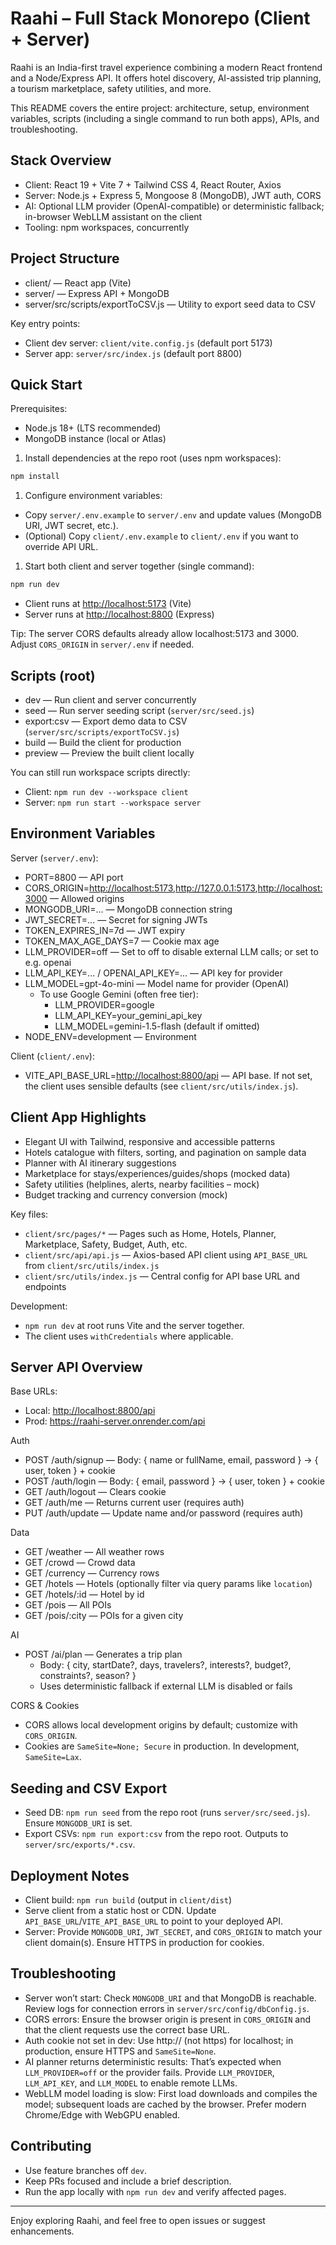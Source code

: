 # Raahi – Full Stack Monorepo (Client + Server)

Raahi is an India-first travel experience combining a modern React frontend and a Node/Express API. It offers hotel discovery, AI-assisted trip planning, a tourism marketplace, safety utilities, and more.

This README covers the entire project: architecture, setup, environment variables, scripts (including a single command to run both apps), APIs, and troubleshooting.

## Stack Overview

- Client: React 19 + Vite 7 + Tailwind CSS 4, React Router, Axios
- Server: Node.js + Express 5, Mongoose 8 (MongoDB), JWT auth, CORS
- AI: Optional LLM provider (OpenAI-compatible) or deterministic fallback; in-browser WebLLM assistant on the client
- Tooling: npm workspaces, concurrently

## Project Structure

- client/ — React app (Vite)
- server/ — Express API + MongoDB
- server/src/scripts/exportToCSV.js — Utility to export seed data to CSV

Key entry points:

- Client dev server: `client/vite.config.js` (default port 5173)
- Server app: `server/src/index.js` (default port 8800)

## Quick Start

Prerequisites:

- Node.js 18+ (LTS recommended)
- MongoDB instance (local or Atlas)

1) Install dependencies at the repo root (uses npm workspaces):

```bash
npm install
```

1. Configure environment variables:

- Copy `server/.env.example` to `server/.env` and update values (MongoDB URI, JWT secret, etc.).
- (Optional) Copy `client/.env.example` to `client/.env` if you want to override API URL.

1. Start both client and server together (single command):

```bash
npm run dev
```

- Client runs at <http://localhost:5173> (Vite)
- Server runs at <http://localhost:8800> (Express)

Tip: The server CORS defaults already allow localhost:5173 and 3000. Adjust `CORS_ORIGIN` in `server/.env` if needed.

## Scripts (root)

- dev — Run client and server concurrently
- seed — Run server seeding script (`server/src/seed.js`)
- export:csv — Export demo data to CSV (`server/src/scripts/exportToCSV.js`)
- build — Build the client for production
- preview — Preview the built client locally

You can still run workspace scripts directly:

- Client: `npm run dev --workspace client`
- Server: `npm run start --workspace server`

## Environment Variables

Server (`server/.env`):

- PORT=8800 — API port
- CORS_ORIGIN=<http://localhost:5173>,<http://127.0.0.1:5173>,<http://localhost:3000> — Allowed origins
- MONGODB_URI=... — MongoDB connection string
- JWT_SECRET=... — Secret for signing JWTs
- TOKEN_EXPIRES_IN=7d — JWT expiry
- TOKEN_MAX_AGE_DAYS=7 — Cookie max age
- LLM_PROVIDER=off — Set to off to disable external LLM calls; or set to e.g. openai
- LLM_API_KEY=... / OPENAI_API_KEY=... — API key for provider
- LLM_MODEL=gpt-4o-mini — Model name for provider (OpenAI)
  - To use Google Gemini (often free tier):
    - LLM_PROVIDER=google
    - LLM_API_KEY=your_gemini_api_key
    - LLM_MODEL=gemini-1.5-flash (default if omitted)
- NODE_ENV=development — Environment

Client (`client/.env`):

- VITE_API_BASE_URL=<http://localhost:8800/api> — API base. If not set, the client uses sensible defaults (see `client/src/utils/index.js`).

## Client App Highlights

- Elegant UI with Tailwind, responsive and accessible patterns
- Hotels catalogue with filters, sorting, and pagination on sample data
- Planner with AI itinerary suggestions
- Marketplace for stays/experiences/guides/shops (mocked data)
- Safety utilities (helplines, alerts, nearby facilities – mock)
- Budget tracking and currency conversion (mock)

Key files:

- `client/src/pages/*` — Pages such as Home, Hotels, Planner, Marketplace, Safety, Budget, Auth, etc.
- `client/src/api/api.js` — Axios-based API client using `API_BASE_URL` from `client/src/utils/index.js`
- `client/src/utils/index.js` — Central config for API base URL and endpoints

Development:

- `npm run dev` at root runs Vite and the server together.
- The client uses `withCredentials` where applicable.

## Server API Overview

Base URLs:

- Local: <http://localhost:8800/api>
- Prod: <https://raahi-server.onrender.com/api>

Auth

- POST /auth/signup — Body: { name or fullName, email, password } → { user, token } + cookie
- POST /auth/login — Body: { email, password } → { user, token } + cookie
- GET /auth/logout — Clears cookie
- GET /auth/me — Returns current user (requires auth)
- PUT /auth/update — Update name and/or password (requires auth)

Data

- GET /weather — All weather rows
- GET /crowd — Crowd data
- GET /currency — Currency rows
- GET /hotels — Hotels (optionally filter via query params like `location`)
- GET /hotels/:id — Hotel by id
- GET /pois — All POIs
- GET /pois/:city — POIs for a given city

AI

- POST /ai/plan — Generates a trip plan
  - Body: { city, startDate?, days, travelers?, interests?, budget?, constraints?, season? }
  - Uses deterministic fallback if external LLM is disabled or fails

CORS & Cookies

- CORS allows local development origins by default; customize with `CORS_ORIGIN`.
- Cookies are `SameSite=None; Secure` in production. In development, `SameSite=Lax`.

## Seeding and CSV Export

- Seed DB: `npm run seed` from the repo root (runs `server/src/seed.js`). Ensure `MONGODB_URI` is set.
- Export CSVs: `npm run export:csv` from the repo root. Outputs to `server/src/exports/*.csv`.

## Deployment Notes

- Client build: `npm run build` (output in `client/dist`)
- Serve client from a static host or CDN. Update `API_BASE_URL`/`VITE_API_BASE_URL` to point to your deployed API.
- Server: Provide `MONGODB_URI`, `JWT_SECRET`, and `CORS_ORIGIN` to match your client domain(s). Ensure HTTPS in production for cookies.

## Troubleshooting

- Server won’t start: Check `MONGODB_URI` and that MongoDB is reachable. Review logs for connection errors in `server/src/config/dbConfig.js`.
- CORS errors: Ensure the browser origin is present in `CORS_ORIGIN` and that the client requests use the correct base URL.
- Auth cookie not set in dev: Use http:// (not https) for localhost; in production, ensure HTTPS and `SameSite=None`.
- AI planner returns deterministic results: That’s expected when `LLM_PROVIDER=off` or the provider fails. Provide `LLM_PROVIDER`, `LLM_API_KEY`, and `LLM_MODEL` to enable remote LLMs.
- WebLLM model loading is slow: First load downloads and compiles the model; subsequent loads are cached by the browser. Prefer modern Chrome/Edge with WebGPU enabled.

## Contributing

- Use feature branches off `dev`.
- Keep PRs focused and include a brief description.
- Run the app locally with `npm run dev` and verify affected pages.

---

Enjoy exploring Raahi, and feel free to open issues or suggest enhancements.
